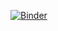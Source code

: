 
[![Binder](https://mybinder.org/badge_logo.svg)](https://mybinder.org/v2/gh/munindranath/Tadpole/master)
